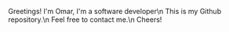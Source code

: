 Greetings! I'm Omar, I'm a software developer\n
This is my Github repository.\n
Feel free to contact me.\n
Cheers!

<!---
OmarLakhlifi/OmarLakhlifi is a ✨ special ✨ repository because its `README.md` (this file) appears on your GitHub profile.
You can click the Preview link to take a look at your changes.
--->
